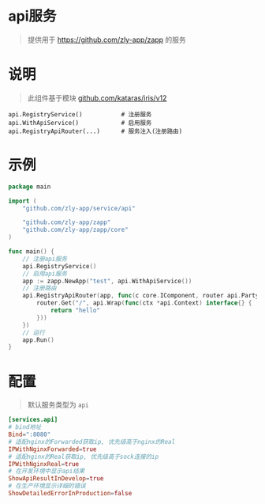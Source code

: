 
# api服务

> 提供用于 https://github.com/zly-app/zapp 的服务

# 说明

> 此组件基于模块 [github.com/kataras/iris/v12](https://github.com/kataras/iris)

```text
api.RegistryService()           # 注册服务
api.WithApiService()            # 启用服务
api.RegistryApiRouter(...)      # 服务注入(注册路由)
```

# 示例

```go
package main

import (
	"github.com/zly-app/service/api"

	"github.com/zly-app/zapp"
	"github.com/zly-app/zapp/core"
)

func main() {
	// 注册api服务
	api.RegistryService()
	// 启用api服务
	app := zapp.NewApp("test", api.WithApiService())
	// 注册路由
	api.RegistryApiRouter(app, func(c core.IComponent, router api.Party) {
		router.Get("/", api.Wrap(func(ctx *api.Context) interface{} {
			return "hello"
		}))
	})
	// 运行
	app.Run()
}
```

# 配置

> 默认服务类型为 `api`

```toml
[services.api]
# bind地址
Bind=":8080"
# 适配nginx的Forwarded获取ip, 优先级高于nginx的Real
IPWithNginxForwarded=true
# 适配nginx的Real获取ip, 优先级高于sock连接的ip
IPWithNginxReal=true
# 在开发环境中显示api结果
ShowApiResultInDevelop=true
# 在生产环境显示详细的错误
ShowDetailedErrorInProduction=false
```
